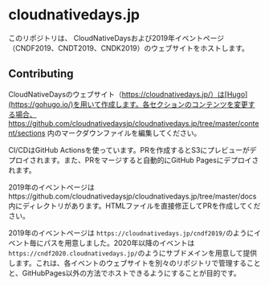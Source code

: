 # cloudnativedays.jp

このリポジトリは、 CloudNativeDaysおよび2019年イベントページ（CNDF2019、CNDT2019、CNDK2019）のウェブサイトをホストします。

## Contributing

CloudNativeDaysのウェブサイト（https://cloudnativedays.jp/）は[Hugo](https://gohugo.io/)を用いて作成します。各セクションのコンテンツを変更する場合、 https://github.com/cloudnativedaysjp/cloudnativedays.jp/tree/master/content/sections 内のマークダウンファイルを編集してください。

CI/CDはGitHub Actionsを使っています。PRを作成するとS3にプレビューがデプロイされます。また、PRをマージすると自動的にGitHub Pagesにデプロイされます。

2019年のイベントページはhttps://github.com/cloudnativedaysjp/cloudnativedays.jp/tree/master/docs 内にディレクトリがあります。HTMLファイルを直接修正してPRを作成してください。

2019年のイベントページは `https://cloudnativedays.jp/cndf2019/`のようにイベント毎にパスを用意しました。2020年以降のイベントは`https://cndf2020.cloudnativedays.jp/`のようにサブドメインを用意して提供します。これは、各イベントのウェブサイトを別々のリポジトリで管理することと、GitHubPages以外の方法でホストできるようにすることが目的です。



